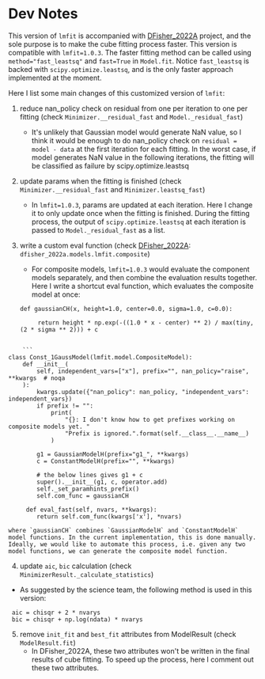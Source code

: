 # Dev Notes

 This version of `lmfit` is accompanied with [DFisher_2022A](https://github.com/ADACS-Australia/dfisher_2022a) project, and the sole purpose is to make the cube fitting process faster. This version is compatible with `lmfit=1.0.3`. The faster fitting method can be called using `method="fast_leastsq"` and `fast=True` in `Model.fit`. Notice `fast_leastsq` is backed with `scipy.optimize.leastsq`, and is the only faster approach implemented at the moment.

Here I list some main changes of this customized version of `lmfit`:
1. reduce nan_policy check on residual from one per iteration to one per fitting (check `Minimizer.__residual_fast` and `Model._residual_fast`)
	- It's unlikely that Gaussian model would generate NaN value, so I think it would be enough to do nan_policy check on `residual = model - data` at the first iteration for each fitting. In the worst case, if model generates NaN value in the following iterations, the fitting will be classified as failure by scipy.optimize.leastsq
	
2. update params when the fitting is finished (check `Minimizer.__residual_fast` and `Minimizer.leastsq_fast`)
    - In `lmfit=1.0.3`, params are updated at each iteration. Here I change it to only update once when the fitting is finished. During the fitting process, the output of `scipy.optimize.leastsq` at each iteration is passed to `Model._residual_fast` as a list.

3. write a custom eval function (check [DFisher_2022A](https://github.com/ADACS-Australia/dfisher_2022a): `dfisher_2022a.models.lmfit.composite`)
   - For composite models, `lmfit=1.0.3` would evaluate the component models separately, and then combine the evaluation results together. Here I write a shortcut eval function, which evaluates the composite model at once:
   ```
   def gaussianCH(x, height=1.0, center=0.0, sigma=1.0, c=0.0):

    	return height * np.exp(-((1.0 * x - center) ** 2) / max(tiny, (2 * sigma ** 2))) + c
```

    ```
class Const_1GaussModel(lmfit.model.CompositeModel):
    def __init__(
        self, independent_vars=["x"], prefix="", nan_policy="raise", **kwargs  # noqa
    ):
        kwargs.update({"nan_policy": nan_policy, "independent_vars": independent_vars})
        if prefix != "":
            print(
                "{}: I don't know how to get prefixes working on composite models yet. "
                "Prefix is ignored.".format(self.__class__.__name__)
            )

        g1 = GaussianModelH(prefix="g1_", **kwargs)
        c = ConstantModelH(prefix="", **kwargs)

        # the below lines gives g1 + c
        super().__init__(g1, c, operator.add)
        self._set_paramhints_prefix()
        self.com_func = gaussianCH
        
     def eval_fast(self, nvars, **kwargs):
        return self.com_func(kwargs['x'], *nvars)
```

	where `gaussianCH` combines `GaussianModelH` and `ConstantModelH` model functions. In the current implementation, this is done manually. Ideally, we would like to automate this process, i.e. given any two model functions, we can generate the composite model function.

4. update `aic`, `bic` calculation (check `MinimizerResult._calculate_statistics`)
 - As suggested by the science team, the following method is used in this version:
 ```
  aic = chisqr + 2 * nvarys
  bic = chisqr + np.log(ndata) * nvarys
```
5. remove `init_fit` and `best_fit` attributes from ModelResult (check `ModelResult.fit`)
	- In DFisher_2022A, these two attributes won't be written in the final results of cube fitting. To speed up the process, here I comment out these two attributes.
